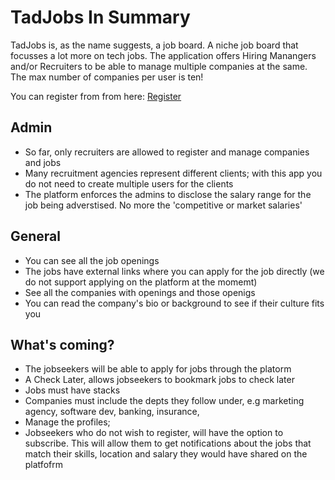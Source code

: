 # TadJobs In Summary

TadJobs is, as the name suggests, a job board. A niche job board that focusses a lot more on tech jobs. The application offers Hiring Manangers and/or Recruiters to be able to manage multiple companies at the same. The max number of companies per user is ten!

You can register from from here: [Register](tadjobs.vercel.app/auth/login)

## Admin

- So far, only recruiters are allowed to register and manage companies and jobs
- Many recruitment agencies represent different clients; with this app you do not need to create multiple users for the clients
- The platform enforces the admins to disclose the salary range for the job being adverstised. No more the 'competitive or market salaries'

## General

- You can see all the job openings
- The jobs have external links where you can apply for the job directly (we do not support applying on the platform at the momemt)
- See all the companies with openings and those openigs
- You can read the company's bio or background to see if their culture fits you

## What's coming?

- The jobseekers will be able to apply for jobs through the platorm
- A Check Later, allows jobseekers to bookmark jobs to check later
- Jobs must have stacks
- Companies must include the depts they follow under, e.g marketing agency, software dev, banking, insurance,
- Manage the profiles;
- Jobseekers who do not wish to register, will have the option to subscribe. This will allow them to get notifications about the jobs that match their skills, location and salary they would have shared on the platfofrm
